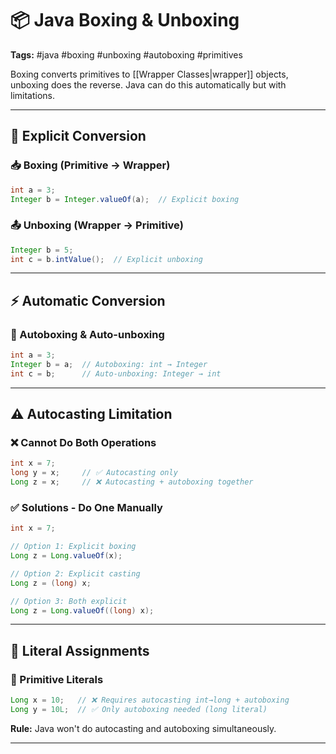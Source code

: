 # 📦 Java Boxing & Unboxing

**Tags:** #java #boxing #unboxing #autoboxing #primitives

Boxing converts primitives to [[Wrapper Classes|wrapper]] objects, unboxing does the reverse. Java can do this automatically but with limitations.

---

## 🔹 Explicit Conversion

### 📥 Boxing (Primitive → Wrapper)

```java
int a = 3;
Integer b = Integer.valueOf(a);  // Explicit boxing
```

### 📤 Unboxing (Wrapper → Primitive)

```java
Integer b = 5;
int c = b.intValue();  // Explicit unboxing
```

---

## ⚡ Automatic Conversion

### 🔄 Autoboxing & Auto-unboxing

```java
int a = 3;
Integer b = a;  // Autoboxing: int → Integer
int c = b;      // Auto-unboxing: Integer → int
```

---

## ⚠️ Autocasting Limitation

### ❌ Cannot Do Both Operations

```java
int x = 7;
long y = x;     // ✅ Autocasting only
Long z = x;     // ❌ Autocasting + autoboxing together
```

### ✅ Solutions - Do One Manually

```java
int x = 7;

// Option 1: Explicit boxing
Long z = Long.valueOf(x);

// Option 2: Explicit casting  
Long z = (long) x;

// Option 3: Both explicit
Long z = Long.valueOf((long) x);
```

---

## 🔢 Literal Assignments

### 📝 Primitive Literals

```java
Long x = 10;   // ❌ Requires autocasting int→long + autoboxing
Long y = 10L;  // ✅ Only autoboxing needed (long literal)
```

**Rule:** Java won't do autocasting and autoboxing simultaneously.

---